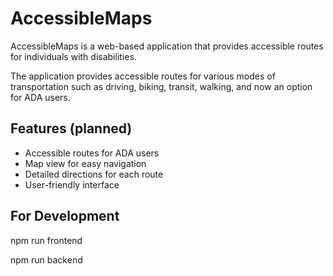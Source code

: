# AccessibleMaps

AccessibleMaps is a web-based application that provides accessible routes for individuals with disabilities.

The application provides accessible routes for various modes of transportation such as driving, biking, transit, walking, and now an option for ADA users.

## Features (planned)
* Accessible routes for ADA users
* Map view for easy navigation
* Detailed directions for each route
* User-friendly interface

## For Development
npm run frontend

npm run backend
